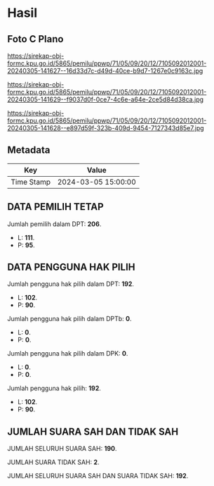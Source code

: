 # Hasil

## Foto C Plano

https://sirekap-obj-formc.kpu.go.id/5865/pemilu/ppwp/71/05/09/20/12/7105092012001-20240305-141627--16d33d7c-d49d-40ce-b9d7-1267e0c9163c.jpg

https://sirekap-obj-formc.kpu.go.id/5865/pemilu/ppwp/71/05/09/20/12/7105092012001-20240305-141629--f9037d0f-0ce7-4c6e-a64e-2ce5d84d38ca.jpg

https://sirekap-obj-formc.kpu.go.id/5865/pemilu/ppwp/71/05/09/20/12/7105092012001-20240305-141628--e897d59f-323b-409d-9454-7127343d85e7.jpg


## Metadata

| Key        | Value               |
| ---------- | ------------------- |
| Time Stamp | 2024-03-05 15:00:00 |


## DATA PEMILIH TETAP

Jumlah pemilih dalam DPT: **206**.
 * L: **111**.
 * P: **95**.

## DATA PENGGUNA HAK PILIH

Jumlah pengguna hak pilih dalam DPT: **192**.
 * L: **102**.
 * P: **90**.

Jumlah pengguna hak pilih dalam DPTb: **0**.
 * L: **0**.
 * P: **0**.

Jumlah pengguna hak pilih dalam DPK: **0**.
 * L: **0**.
 * P: **0**.

Jumlah pengguna hak pilih: **192**.
 * L: **102**.
 * P: **90**.

## JUMLAH SUARA SAH DAN TIDAK SAH

JUMLAH SELURUH SUARA SAH: **190**.

JUMLAH SUARA TIDAK SAH: **2**.

JUMLAH SELURUH SUARA SAH DAN SUARA TIDAK SAH: **192**.


